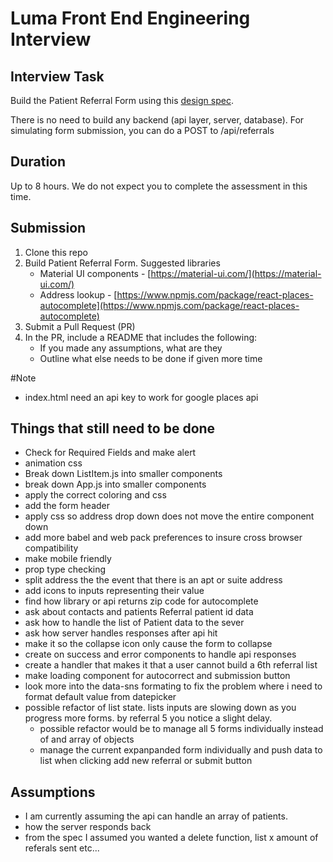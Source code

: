 # Luma Front End Engineering Interview

## Interview Task

Build the Patient Referral Form using this [design spec](https://www.figma.com/file/XIHFNbIXykq8KosWEIryhoRJ/Patient-Referral-Form-interview?node-id=0%3A1).

There is no need to build any backend (api layer, server, database). For simulating form submission, you can do a POST to /api/referrals


## Duration

Up to 8 hours. We do not expect you to complete the assessment in this time.

## Submission
1.  Clone this repo
2.  Build Patient Referral Form. Suggested libraries
    -  Material UI components - [https://material-ui.com/](https://material-ui.com/)
    -  Address lookup - [https://www.npmjs.com/package/react-places-autocomplete](https://www.npmjs.com/package/react-places-autocomplete)
4.  Submit a Pull Request (PR)
5.  In the PR, include a README that includes the following:
    -  If you made any assumptions, what are they
    - Outline what else needs to be done if given more time

#Note
  - index.html need an api key to work for google places api


## Things that still need to be done
  - Check for Required Fields and make alert
  - animation css
  - Break down ListItem.js into smaller components
  - break down App.js into smaller components
  - apply the correct coloring and css
  - add the form header
  - apply css so address drop down does not move the entire component down
  - add more babel and web pack preferences to insure cross browser compatibility
  - make mobile friendly
  - prop type checking
  - split address the the event that there is an apt or suite address
  - add icons to inputs representing their value
  - find how library or api returns zip code for autocomplete
  - ask about contacts and patients Referral patient id data
  - ask how to handle the list of Patient data to the sever
  - ask how server handles responses after api hit
  - make it so the collapse icon only cause the form to collapse
  - create on success and error components to handle api responses
  - create a handler that makes it that a user cannot build a 6th referral list
  - make loading component for autocorrect and submission button
  - look more into the data-sns formating to fix the problem where i need to format default value from datepicker
  - possible refactor of list state. lists inputs are slowing down as you progress more forms. by referral 5 you notice a slight delay.
    - possible refactor would be to manage all 5 forms individually instead of and array of objects
    - manage the current expanpanded form individually and push data to list when clicking add new referral or submit button
    

## Assumptions
  - I am currently assuming the api can handle an array of patients.
  - how the server responds back
  - from the spec I assumed you wanted a delete function, list x amount of referals sent etc...

